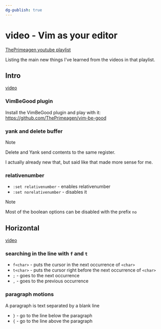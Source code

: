 ```yaml
---
dg-publish: true
---
```

# video - Vim as your editor

[ThePrimeagen youtube playlist](https://youtube.com/playlist?list=PLm323Lc7iSW_wuxqmKx_xxNtJC_hJbQ7R)

Listing the main new things I've learned from the videos in that playlist.

## Intro

[video](https://youtu.be/X6AR2RMB5tE)

### VimBeGood plugin

Install the VimBeGood plugin and play with it: <https://github.com/ThePrimeagen/vim-be-good>


### yank and delete buffer

> [!note]
> Delete and Yank send contents to the same register. 

I actually already new that, but said like that made more sense for me.


### relativenumber

- `:set relativenumber` -  enables relativenumber
- `:set norelativenumber` - disables it

> [!note]
> Most of the boolean options can be disabled with the prefix `no`


## Horizontal

[video](https://youtu.be/5JGVtttuDQA)

### searching in the line with `f` and `t`

- `f<char>` - puts the cursor in the next occurrence of `<char>`
- `t<char>` - puts the cursor right before the next occurrence of `<char>`
- `;` - goes to the next occurrence
- `,` - goes to the previous occurrence


### paragraph motions

A paragraph is text separated by a blank line

- `}` - go to the line below the paragraph
- `{` - go to the line above the paragraph

